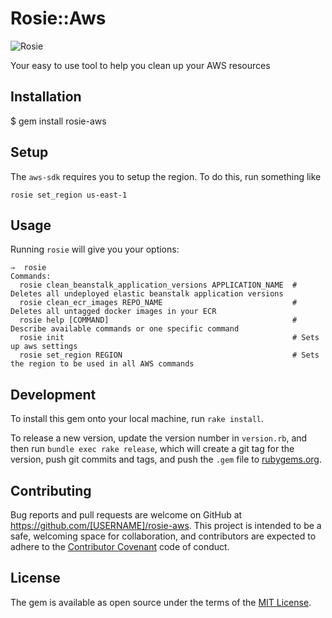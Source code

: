 # Rosie::Aws

![Rosie](https://github.com/xogroup/rosie-aws/blob/master/rosie.jpg "Rosie")

Your easy to use tool to help you clean up your AWS resources

## Installation

  $ gem install rosie-aws

## Setup
  The ```aws-sdk``` requires you to setup the region. To do this, run something like

  ```rosie set_region us-east-1```

## Usage

Running ```rosie``` will give you your options:

```
⇒  rosie
Commands:
  rosie clean_beanstalk_application_versions APPLICATION_NAME  # Deletes all undeployed elastic beanstalk application versions
  rosie clean_ecr_images REPO_NAME                             # Deletes all untagged docker images in your ECR
  rosie help [COMMAND]                                         # Describe available commands or one specific command
  rosie init                                                   # Sets up aws settings
  rosie set_region REGION                                      # Sets the region to be used in all AWS commands
```
## Development

To install this gem onto your local machine, run `rake install`.

To release a new version, update the version number in `version.rb`, and then run `bundle exec rake release`, which will create a git tag for the version, push git commits and tags, and push the `.gem` file to [rubygems.org](https://rubygems.org).

## Contributing

Bug reports and pull requests are welcome on GitHub at https://github.com/[USERNAME]/rosie-aws. This project is intended to be a safe, welcoming space for collaboration, and contributors are expected to adhere to the [Contributor Covenant](contributor-covenant.org) code of conduct.


## License

The gem is available as open source under the terms of the [MIT License](http://opensource.org/licenses/MIT).
